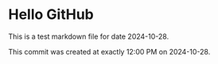 # Hello GitHub
This is a test markdown file for date 2024-10-28.

This commit was created at exactly 12:00 PM on 2024-10-28.
